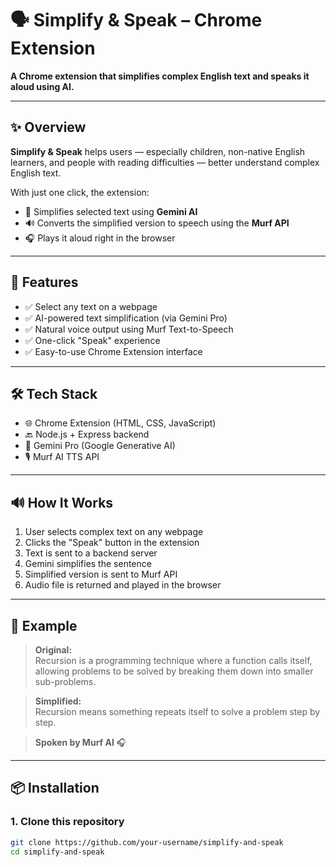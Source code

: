# 🗣️ Simplify & Speak – Chrome Extension

**A Chrome extension that simplifies complex English text and speaks it aloud using AI.**  


---

## ✨ Overview

**Simplify & Speak** helps users — especially children, non-native English learners, and people with reading difficulties — better understand complex English text.

With just one click, the extension:
- 🧠 Simplifies selected text using **Gemini AI**
- 🔊 Converts the simplified version to speech using the **Murf API**
- 🎧 Plays it aloud right in the browser

---


## 🚀 Features

- ✅ Select any text on a webpage
- ✅ AI-powered text simplification (via Gemini Pro)
- ✅ Natural voice output using Murf Text-to-Speech
- ✅ One-click "Speak" experience
- ✅ Easy-to-use Chrome Extension interface

---

## 🛠️ Tech Stack

- 🌐 Chrome Extension (HTML, CSS, JavaScript)
- 🔙 Node.js + Express backend
- 🤖 Gemini Pro (Google Generative AI)
- 🎙️ Murf AI TTS API

---

## 🔊 How It Works

1. User selects complex text on any webpage
2. Clicks the "Speak" button in the extension
3. Text is sent to a backend server
4. Gemini simplifies the sentence
5. Simplified version is sent to Murf API
6. Audio file is returned and played in the browser

---

## 🧪 Example

> **Original:**  
Recursion is a programming technique where a function calls itself, allowing problems to be solved by breaking them down into smaller sub-problems.

> **Simplified:**  
Recursion means something repeats itself to solve a problem step by step.

> **Spoken by Murf AI** 🎧

---

## 📦 Installation

### 1. Clone this repository

```bash
git clone https://github.com/your-username/simplify-and-speak
cd simplify-and-speak
